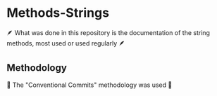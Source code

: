 # Methods-Strings
🪶 What was done in this repository is the documentation of the string methods, most used or used regularly 🪶

## Methodology 
📖 The "Conventional Commits" methodology was used 📖
